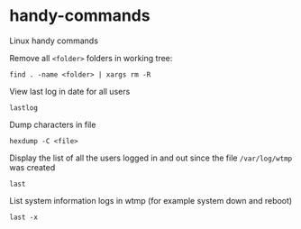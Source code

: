 # handy-commands
Linux handy commands

Remove all `<folder>` folders in working tree: 

```
find . -name <folder> | xargs rm -R
```

View last log in date for all users

```
lastlog
```

Dump characters in file

```
hexdump -C <file>
```

Display the list of all the users logged in and out since the file `/var/log/wtmp` was created

```
last
```

List system information logs in wtmp (for example system down and reboot)

```
last -x 
```
